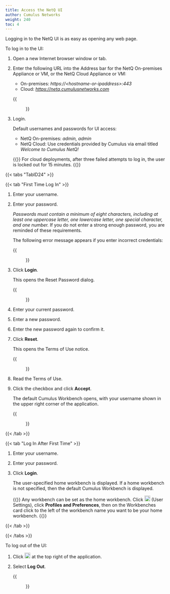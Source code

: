 ```yaml
---
title: Access the NetQ UI
author: Cumulus Networks
weight: 240
toc: 4
---
```

Logging in to the NetQ UI is as easy as opening any web page.

To log in to the UI:

1. Open a new Internet browser window or tab.
2. Enter the following URL into the Address bar for the NetQ On-premises Appliance or VM, or the NetQ Cloud Appliance or VM:  
    - On-premises: *https://\<hostname-or-ipaddress\>:443*  
    - Cloud: *https://netq.cumulusnetworks.com*

    {{<figure src="/images/netq/access-ui-login-screen-310.png" width="600" >}}

3. Login.

    Default usernames and passwords for UI access:  
    - NetQ On-premises: *admin, admin*
    - NetQ Cloud: Use credentials provided by Cumulus via email titled *Welcome to Cumulus NetQ\!*

    {{<notice tip>}}
For cloud deployments, after three failed attempts to log in, the user is locked out for 15 minutes.
    {{</notice>}}

{{< tabs "TabID24" >}}

{{< tab "First Time Log In" >}}

1. Enter your username.

2. Enter your password.

    *Passwords must contain a minimum of eight characters, including at least one uppercase letter, one lowercase letter, one special character, and one number.* If you do not enter a strong enough password, you are reminded of these requirements.

    The following error message appears if you enter incorrect credentials:

    {{<figure src="/images/netq/access-ui-cred-error-310.png" width="250">}}

3. Click **Login**.

    This opens the Reset Password dialog.

    {{<figure src="/images/netq/access-ui-reset-pswd-310.png" width="250">}}

4. Enter your current password.

5. Enter a new password.

6. Enter the new password again to confirm it.

7. Click **Reset**.

    This opens the Terms of Use notice.

     {{<figure src="/images/netq/access-ui-terms-310.png" width="350">}}

8. Read the Terms of Use.

9. Click the checkbox and click **Accept**.

    The default Cumulus Workbench opens, with your username shown in the upper right corner of the application.

    {{<figure src="/images/netq/access-ui-cumulus-wb-310.png" width="700">}}

{{< /tab >}}

{{< tab "Log In After First Time" >}}

1. Enter your username.

2. Enter your password.

3. Click **Login**.

    The user-specified home workbench is displayed. If a home workbench is not specified, then the default Cumulus Workbench is displayed.

    {{<notice tip>}}
Any workbench can be set as the home workbench. Click <img src="https://icons.cumulusnetworks.com/17-Users/19-Natural-Close%20Up-Single%20User-Man/single-man-circle.svg" height="18" width="18"/> (User Settings), click <strong>Profiles and Preferences</strong>, then on the Workbenches card click to the left of the workbench name you want to be your home workbench.
    {{</notice>}}

{{< /tab >}}

{{< /tabs >}}

To log out of the UI:

1. Click <img src="https://icons.cumulusnetworks.com/17-Users/19-Natural-Close%20Up-Single%20User-Man/single-man-circle.svg" height="18" width="18"/> at the top right of the application.

2. Select **Log Out**.  

    {{<figure src="/images/netq/access-ui-logout-230.png" width="150">}}

